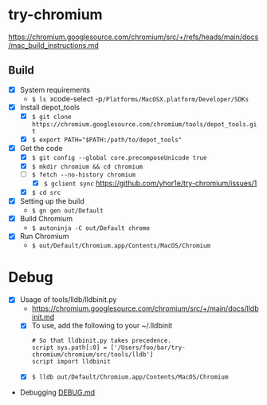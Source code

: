 # try-chromium

https://chromium.googlesource.com/chromium/src/+/refs/heads/main/docs/mac_build_instructions.md

## Build

- [x] System requirements
  - `$ ls `xcode-select -p`/Platforms/MacOSX.platform/Developer/SDKs`
- [x] Install depot_tools
  - [x] `$ git clone https://chromium.googlesource.com/chromium/tools/depot_tools.git`
  - [x] `$ export PATH="$PATH:/path/to/depot_tools"`
- [x] Get the code
  - [x] `$ git config --global core.precomposeUnicode true`
  - [x] `$ mkdir chromium && cd chromium`
  - [ ] `$ fetch --no-history chromium`
    - [x] `$ gclient sync` https://github.com/yhor1e/try-chromium/issues/1
  - [x] `$ cd src`
- [x] Setting up the build
  - `$ gn gen out/Default`
- [x] Build Chromium
  - `$ autoninja -C out/Default chrome`
- [x] Run Chromium
  - `$ out/Default/Chromium.app/Contents/MacOS/Chromium`

# Debug

- [x] Usage of tools/lldb/lldbinit.py
  - https://chromium.googlesource.com/chromium/src/+/main/docs/lldbinit.md
  - [x] To use, add the following to your ~/.lldbinit
    ``` 
    # So that lldbinit.py takes precedence.
    script sys.path[:0] = ['/Users/foo/bar/try-chromium/chromium/src/tools/lldb']
    script import lldbinit
    ```
  - [x] `$ lldb out/Default/Chromium.app/Contents/MacOS/Chromium`

- Debugging [DEBUG.md](./DEBUG.md)
